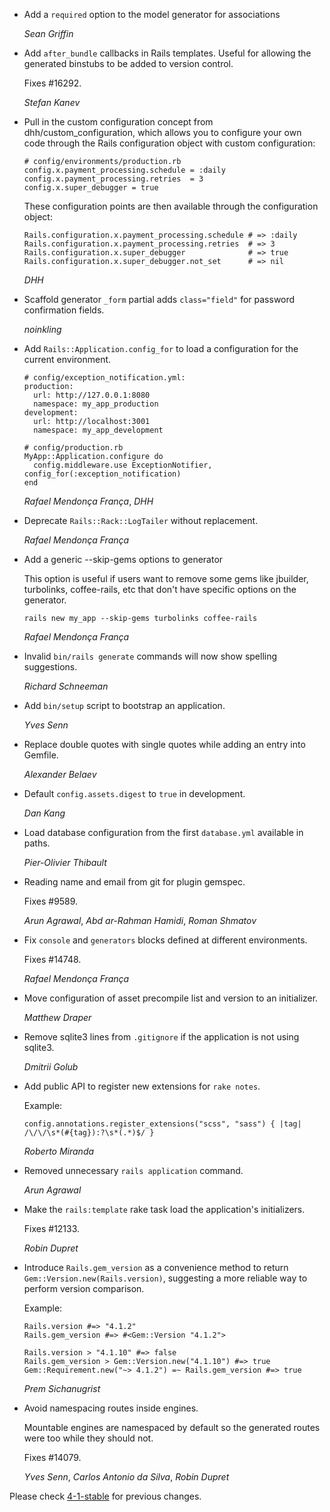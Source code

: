 *   Add a `required` option to the model generator for associations

    *Sean Griffin*

*   Add `after_bundle` callbacks in Rails templates. Useful for allowing the
    generated binstubs to be added to version control.

    Fixes #16292.

    *Stefan Kanev*

*   Pull in the custom configuration concept from dhh/custom_configuration, which allows you to
    configure your own code through the Rails configuration object with custom configuration:

        # config/environments/production.rb
        config.x.payment_processing.schedule = :daily
        config.x.payment_processing.retries  = 3
        config.x.super_debugger = true

    These configuration points are then available through the configuration object:

        Rails.configuration.x.payment_processing.schedule # => :daily
        Rails.configuration.x.payment_processing.retries  # => 3
        Rails.configuration.x.super_debugger              # => true
        Rails.configuration.x.super_debugger.not_set      # => nil

    *DHH*

*   Scaffold generator `_form` partial adds `class="field"` for password
    confirmation fields.

    *noinkling*

*   Add `Rails::Application.config_for` to load a configuration for the current
    environment.

        # config/exception_notification.yml:
        production:
          url: http://127.0.0.1:8080
          namespace: my_app_production
        development:
          url: http://localhost:3001
          namespace: my_app_development

        # config/production.rb
        MyApp::Application.configure do
          config.middleware.use ExceptionNotifier, config_for(:exception_notification)
        end

    *Rafael Mendonça França*, *DHH*

*   Deprecate `Rails::Rack::LogTailer` without replacement.

    *Rafael Mendonça França*

*   Add a generic --skip-gems options to generator

    This option is useful if users want to remove some gems like jbuilder,
    turbolinks, coffee-rails, etc that don't have specific options on the
    generator.

        rails new my_app --skip-gems turbolinks coffee-rails

    *Rafael Mendonça França*

*   Invalid `bin/rails generate` commands will now show spelling suggestions.

    *Richard Schneeman*

*   Add `bin/setup` script to bootstrap an application.

    *Yves Senn*

*   Replace double quotes with single quotes while adding an entry into Gemfile.

    *Alexander Belaev*

*   Default `config.assets.digest` to `true` in development.

    *Dan Kang*

*   Load database configuration from the first `database.yml` available in paths.

    *Pier-Olivier Thibault*

*   Reading name and email from git for plugin gemspec.

    Fixes #9589.

    *Arun Agrawal*, *Abd ar-Rahman Hamidi*, *Roman Shmatov*

*   Fix `console` and `generators` blocks defined at different environments.

    Fixes #14748.

    *Rafael Mendonça França*

*   Move configuration of asset precompile list and version to an initializer.

    *Matthew Draper*

*   Remove sqlite3 lines from `.gitignore` if the application is not using sqlite3.

    *Dmitrii Golub*

*   Add public API to register new extensions for `rake notes`.

    Example:

        config.annotations.register_extensions("scss", "sass") { |tag| /\/\/\s*(#{tag}):?\s*(.*)$/ }

    *Roberto Miranda*

*   Removed unnecessary `rails application` command.

    *Arun Agrawal*

*   Make the `rails:template` rake task load the application's initializers.

    Fixes #12133.

    *Robin Dupret*

*   Introduce `Rails.gem_version` as a convenience method to return
    `Gem::Version.new(Rails.version)`, suggesting a more reliable way to perform
    version comparison.

    Example:

        Rails.version #=> "4.1.2"
        Rails.gem_version #=> #<Gem::Version "4.1.2">

        Rails.version > "4.1.10" #=> false
        Rails.gem_version > Gem::Version.new("4.1.10") #=> true
        Gem::Requirement.new("~> 4.1.2") =~ Rails.gem_version #=> true

    *Prem Sichanugrist*

*   Avoid namespacing routes inside engines.

    Mountable engines are namespaced by default so the generated routes
    were too while they should not.

    Fixes #14079.

    *Yves Senn*, *Carlos Antonio da Silva*, *Robin Dupret*

Please check [4-1-stable](https://github.com/rails/rails/blob/4-1-stable/railties/CHANGELOG.md) for previous changes.

